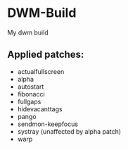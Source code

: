 # DWM-Build
My dwm build
## Applied patches:
* actualfullscreen
* alpha
* autostart
* fibonacci
* fullgaps
* hidevacanttags
* pango
* sendmon-keepfocus
* systray (unaffected by alpha patch)
* warp

